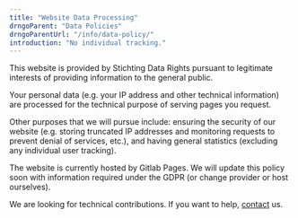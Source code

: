 ```yaml
---
title: "Website Data Processing"
drngoParent: "Data Policies"
drngoParentUrl: "/info/data-policy/"
introduction: "No individual tracking."
---
```


This website is provided by Stichting Data Rights pursuant to legitimate interests of providing information to the general public.

Your personal data (e.g. your IP address and other technical information) are processed for the technical purpose of serving pages you request.

Other purposes that we will pursue include: ensuring the security of our website (e.g. storing truncated IP addresses and monitoring requests to prevent denial of services, etc.), and having general statistics (excluding any individual user tracking).

The website is currently hosted by Gitlab Pages. We will update this policy soon with information required under the GDPR (or change provider or host ourselves).

We are looking for technical contributions. If you want to help, [contact](/contact) us.

